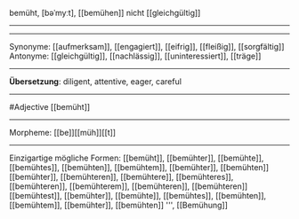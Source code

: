 bemüht, [bəˈmyːt], [[bemühen]]
nicht [[gleichgültig]]

---


---
Synonyme: [[aufmerksam]], [[engagiert]], [[eifrig]], [[fleißig]], [[sorgfältig]]
Antonyme: [[gleichgültig]], [[nachlässig]], [[uninteressiert]], [[träge]]

---
**Übersetzung**:
diligent, attentive, eager, careful

---
#Adjective [[bemüht]]

---
Morpheme:
[[be]][[müh]][[t]]

---


Einzigartige mögliche Formen: 
[[bemüht]], [[bemühter]], [[bemühte]], [[bemühtes]], [[bemühten]], [[bemühtem]], [[bemühter]], [[bemühten]]
[[bemühter]], [[bemühteren]], [[bemühtere]], [[bemühteres]], [[bemühteren]], [[bemühterem]], [[bemühteren]], [[bemühteren]]
[[bemühtest]], [[bemühter]], [[bemühte]], [[bemühtes]], [[bemühten]], [[bemühtem]], [[bemühter]], [[bemühten]]
''', [[Bemühung]]